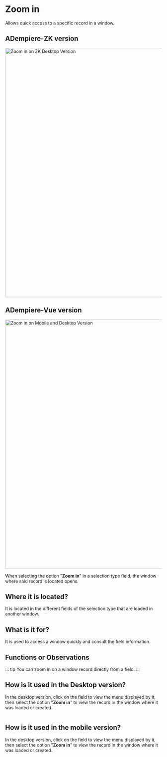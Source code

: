 # Zoom in

Allows quick access to a specific record in a window.

## ADempiere-ZK version

<img :src="$withBase('/images/components/zoom-in/zk-desktop-version-zoom-in.png')" alt="Zoom in on ZK Desktop Version" width="800px">

## ADempiere-Vue version

<img :src="$withBase('/images/components/zoom-in/ui-version-zoom-in.png')" alt="Zoom in on Mobile and Desktop Version" width="800px">

When selecting the option "**Zoom in**" in a selection type field, the window where said record is located opens.

## Where it is located?

It is located in the different fields of the selection type that are loaded in another window.

## What is it for?

It is used to access a window quickly and consult the field information.

## Functions or Observations

::: tip
You can zoom in on a window record directly from a field.
:::

## How is it used in the Desktop version?

In the desktop version, click on the field to view the menu displayed by it, then select the option "**Zoom in**" to view the record in the window where it was loaded or created.

<img :src="$withBase('/images/components/zoom-in/how-to-use-it-in-the-desktop-version.gif')" />

## How is it used in the mobile version?

In the desktop version, click on the field to view the menu displayed by it, then select the option "**Zoom in**" to view the record in the window where it was loaded or created.

<img :src="$withBase('/images/components/zoom-in/how-to-use-it-in-the-mobile-version.gif')" />
